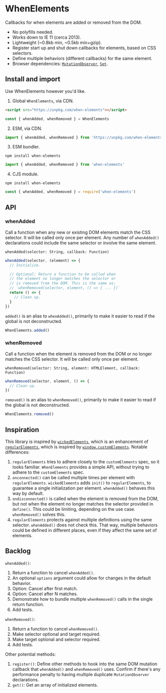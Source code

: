 # WhenElements

Callbacks for when elements are added or removed from the DOM.

- No polyfills needed.
- Works down to IE 11 (cerca 2013).
- Lightweight (~0.8kb min, ~0.5kb min+gzip).
- Register start up and shut down callbacks for elements, based on CSS selectors.
- Define multiple behaviors (different callbacks) for the same element.
- Browser dependencies: [`MutationObserver`](https://developer.mozilla.org/en-US/docs/Web/API/MutationObserver), [`Set`](https://developer.mozilla.org/en-US/docs/Web/JavaScript/Reference/Global_Objects/Set).

## Install and import

Use WhenElements however you'd like.

1. Global `WhenElements`, via CDN.

```html
<script src="https://unpkg.com/when-elements"></script>
```

```js
const { whenAdded, whenRemoved } = WhenElements
```

2. ESM, via CDN.

```js
import { whenAdded, whenRemoved } from 'https://unpkg.com/when-elements?module'
```

3. ESM bundler.

```
npm install when-elements
```

```js
import { whenAdded, whenRemoved } from 'when-elements'
```

4. CJS module.

```
npm install when-elements
```

```js
const { whenAdded, whenRemoved } = require('when-elements')
```

## API

### whenAdded

Call a function when any new or existing DOM elements match the CSS selector. It will be called only once per element. Any number of `whenAdded()` declarations could include the same selector or involve the same element.

```
whenAdded(selector: String, callback: Function)
```

```js
whenAdded(selector, (element) => {
  // Initialize.

  // Optional: Return a function to be called when
  // the element no longer matches the selector or
  // is removed from the DOM. This is the same as:
  // `whenRemoved(selector, element, () => { ... })`
  return () => {
    // Clean up.
  }
})
```

`added()` is an alias to `whenAdded()`, primarily to make it easier to read if the global is not deconstructed.

```js
WhenElements.added()
```

### whenRemoved

Call a function when the element is removed from the DOM or no longer matches the CSS selector. It will be called only once per element.

```
whenRemoved(selector: String, element: HTMLElement, callback: Function)
```

```js
whenRemoved(selector, element, () => {
  // Clean up.
})
```

`removed()` is an alias to `whenRemoved()`, primarily to make it easier to read if the global is not deconstructed.

```js
WhenElements.removed()
```

## Inspiration

This library is inspired by [`wickedElements`](https://github.com/WebReflection/wicked-elements), which is an enhancement of [`regularElements`](https://github.com/WebReflection/regular-elements), which is inspired by [`window.customElements`](https://developer.mozilla.org/en-US/docs/Web/API/CustomElementRegistry). Notable differences:

1. `regularElements` tries to adhere closely to the `customElements` spec, so it looks familiar. `WhenElements` provides a simple API, without trying to adhere to the `customElements` spec.
2. `onconnected()` can be called multiple times per element with `regularElements`. `wickedElements` adds `init()` to `regularElements`, to guarantee a single initialization per element. `whenAdded()` behaves this way by default.
3. `ondisconnected()` is called when the element is removed from the DOM, but not when the element no longer matches the selector provided in `define()`. This could be limiting, depending on the use case. `whenRemoved()` solves this.
4. `regularElements` protects against multiple definitions using the same selector. `whenAdded()` does not check this. That way, multiple behaviors could be defined in different places, even if they affect the same set of elements.

## Backlog

`whenAdded()`:
1. Return a function to cancel `whenAdded()`.
2. An optional `options` argument could allow for changes in the default behavior.
3. Option: Cancel after first match.
4. Option: Cancel after N matches.
5. Demonstrate how to bundle multiple `whenRemoved()` calls in the single return function.
6. Add tests.

`whenRemoved()`:
1. Return a function to cancel `whenRemoved()`.
2. Make selector optional and target required.
3. Make target optional and selector required.
4. Add tests.

Other potential methods:
1. `register()`: Define other methods to hook into the same DOM mutation callback that `whenAdded()` and `whenRemoved()` uses. Confirm if there's any performance penalty to having multiple duplicate `MutationObserver` declarations.
2. `get()`: Get an array of initialized elements.
